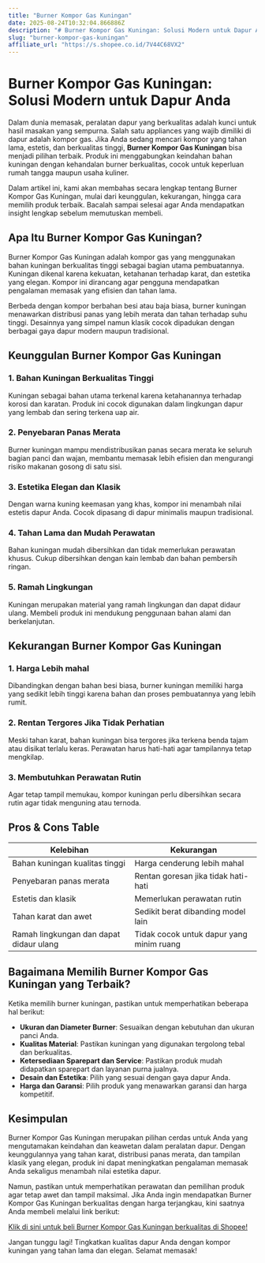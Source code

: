 ```yaml
---
title: "Burner Kompor Gas Kuningan"
date: 2025-08-24T10:32:04.866886Z
description: "# Burner Kompor Gas Kuningan: Solusi Modern untuk Dapur Anda..."
slug: "burner-kompor-gas-kuningan"
affiliate_url: "https://s.shopee.co.id/7V44C68VX2"
---
```

# Burner Kompor Gas Kuningan: Solusi Modern untuk Dapur Anda

Dalam dunia memasak, peralatan dapur yang berkualitas adalah kunci untuk hasil masakan yang sempurna. Salah satu appliances yang wajib dimiliki di dapur adalah kompor gas. Jika Anda sedang mencari kompor yang tahan lama, estetis, dan berkualitas tinggi, **Burner Kompor Gas Kuningan** bisa menjadi pilihan terbaik. Produk ini menggabungkan keindahan bahan kuningan dengan kehandalan burner berkualitas, cocok untuk keperluan rumah tangga maupun usaha kuliner.

Dalam artikel ini, kami akan membahas secara lengkap tentang Burner Kompor Gas Kuningan, mulai dari keunggulan, kekurangan, hingga cara memilih produk terbaik. Bacalah sampai selesai agar Anda mendapatkan insight lengkap sebelum memutuskan membeli.

## Apa Itu Burner Kompor Gas Kuningan?

Burner Kompor Gas Kuningan adalah kompor gas yang menggunakan bahan kuningan berkualitas tinggi sebagai bagian utama pembuatannya. Kuningan dikenal karena kekuatan, ketahanan terhadap karat, dan estetika yang elegan. Kompor ini dirancang agar pengguna mendapatkan pengalaman memasak yang efisien dan tahan lama.

Berbeda dengan kompor berbahan besi atau baja biasa, burner kuningan menawarkan distribusi panas yang lebih merata dan tahan terhadap suhu tinggi. Desainnya yang simpel namun klasik cocok dipadukan dengan berbagai gaya dapur modern maupun tradisional.

## Keunggulan Burner Kompor Gas Kuningan

### 1. Bahan Kuningan Berkualitas Tinggi

Kuningan sebagai bahan utama terkenal karena ketahanannya terhadap korosi dan karatan. Produk ini cocok digunakan dalam lingkungan dapur yang lembab dan sering terkena uap air.

### 2. Penyebaran Panas Merata

Burner kuningan mampu mendistribusikan panas secara merata ke seluruh bagian panci dan wajan, membantu memasak lebih efisien dan mengurangi risiko makanan gosong di satu sisi.

### 3. Estetika Elegan dan Klasik

Dengan warna kuning keemasan yang khas, kompor ini menambah nilai estetis dapur Anda. Cocok dipasang di dapur minimalis maupun tradisional.

### 4. Tahan Lama dan Mudah Perawatan

Bahan kuningan mudah dibersihkan dan tidak memerlukan perawatan khusus. Cukup dibersihkan dengan kain lembab dan bahan pembersih ringan.

### 5. Ramah Lingkungan

Kuningan merupakan material yang ramah lingkungan dan dapat didaur ulang. Membeli produk ini mendukung penggunaan bahan alami dan berkelanjutan.

## Kekurangan Burner Kompor Gas Kuningan

### 1. Harga Lebih mahal

Dibandingkan dengan bahan besi biasa, burner kuningan memiliki harga yang sedikit lebih tinggi karena bahan dan proses pembuatannya yang lebih rumit.

### 2. Rentan Tergores Jika Tidak Perhatian

Meski tahan karat, bahan kuningan bisa tergores jika terkena benda tajam atau disikat terlalu keras. Perawatan harus hati-hati agar tampilannya tetap mengkilap.

### 3. Membutuhkan Perawatan Rutin

Agar tetap tampil memukau, kompor kuningan perlu dibersihkan secara rutin agar tidak menguning atau ternoda.

## Pros & Cons Table

| Kelebihan                                   | Kekurangan                                   |
|----------------------------------------------|----------------------------------------------|
| Bahan kuningan kualitas tinggi             | Harga cenderung lebih mahal               |
| Penyebaran panas merata                     | Rentan goresan jika tidak hati-hati     |
| Estetis dan klasik                         | Memerlukan perawatan rutin             |
| Tahan karat dan awet                       | Sedikit berat dibanding model lain      |
| Ramah lingkungan dan dapat didaur ulang   | Tidak cocok untuk dapur yang minim ruang |

## Bagaimana Memilih Burner Kompor Gas Kuningan yang Terbaik?

Ketika memilih burner kuningan, pastikan untuk memperhatikan beberapa hal berikut:

- **Ukuran dan Diameter Burner**: Sesuaikan dengan kebutuhan dan ukuran panci Anda.
- **Kualitas Material**: Pastikan kuningan yang digunakan tergolong tebal dan berkualitas.
- **Ketersediaan Sparepart dan Service**: Pastikan produk mudah didapatkan sparepart dan layanan purna jualnya.
- **Desain dan Estetika**: Pilih yang sesuai dengan gaya dapur Anda.
- **Harga dan Garansi**: Pilih produk yang menawarkan garansi dan harga kompetitif.

## Kesimpulan

Burner Kompor Gas Kuningan merupakan pilihan cerdas untuk Anda yang mengutamakan keindahan dan keawetan dalam peralatan dapur. Dengan keunggulannya yang tahan karat, distribusi panas merata, dan tampilan klasik yang elegan, produk ini dapat meningkatkan pengalaman memasak Anda sekaligus menambah nilai estetika dapur.

Namun, pastikan untuk memperhatikan perawatan dan pemilihan produk agar tetap awet dan tampil maksimal. Jika Anda ingin mendapatkan Burner Kompor Gas Kuningan berkualitas dengan harga terjangkau, kini saatnya Anda membeli melalui link berikut:

[Klik di sini untuk beli Burner Kompor Gas Kuningan berkualitas di Shopee!](https://s.shopee.co.id/7V44C68VX2)

Jangan tunggu lagi! Tingkatkan kualitas dapur Anda dengan kompor kuningan yang tahan lama dan elegan. Selamat memasak!